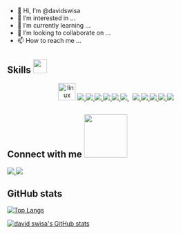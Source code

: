 - 👋 Hi, I’m @davidswisa
- 👀 I’m interested in ...
- 🌱 I’m currently learning ...
- 💞️ I’m looking to collaborate on ...
- 📫 How to reach me ...

<h2> Skills <img src = "https://media2.giphy.com/media/QssGEmpkyEOhBCb7e1/giphy.gif?cid=ecf05e47a0n3gi1bfqntqmob8g9aid1oyj2wr3ds3mg700bl&rid=giphy.gif" width = 32px> </h2>

<p align="center">
  <img title="linux" alt="linux" src="https://raw.githubusercontent.com/Thomas-George-T/Thomas-George-T/master/assets/linux-tux.svg" width="40" />
  <a href="https://www.docker.com/" target="_blank"> <img src="https://img.icons8.com/color/48/docker.png"/> </a>
  <a href="https://kubernetes.io/" target="_blank"> <img src="https://img.icons8.com/color/48/kubernetes.png"/> </a>
  <a href="https://www.terraform.io/" target="_blank"> <img src="https://img.icons8.com/fluency/48/terraform.png"/> </a>
  <a href="https://go.dev/" target="_blank"> <img src="https://img.icons8.com/color/48/golang.png"/> </a>
  <a href="https://getbootstrap.com" target="_blank"> <img src="https://img.icons8.com/color/48/python--v2.png"/> </a>
  <a style="padding-right:8px;" href="https://www.mysql.com/" target="_blank"> <img src="https://img.icons8.com/fluent/50/000000/mysql-logo.png"/> </a>
  <a href="https://nodejs.org/" target="_blank"> <img src="https://img.icons8.com/color/48/000000/nodejs.png"/> </a>
  <a href="https://www.javascript.com/" target="_blank"> <img src="https://img.icons8.com/color/48/000000/javascript.png"/> </a>
  <a href="https://html.com/" target="_blank"> <img src="https://img.icons8.com/color/48/000000/html-5.png"/> </a> 
  <a href="https://web.dev/learn/css/" target="_blank"> <img src="https://img.icons8.com/color/48/000000/css3.png"/> </a> 
  <a href="https://www.java.com/" target="_blank"> <img src="https://img.icons8.com/color/48/java-coffee-cup-logo--v1.png"/> </a> 
  
  
  



  
</p>

<h2> Connect with me <img src='https://raw.githubusercontent.com/ShahriarShafin/ShahriarShafin/main/Assets/handshake.gif' width="100px"> </h2>

<a href="https://www.linkedin.com/in/david-swisa-2265b137/" target="_blank"> <img src="https://img.icons8.com/fluency/48/linkedin.png"/> </a>
<a href="#" target="_blank"> <img src="https://img.icons8.com/fluency/452/facebook-new.png"/> </a>


  
<h2>  GitHub stats </h2>
  
[![Top Langs](https://github-readme-stats.vercel.app/api/top-langs/?username=davidswisa&layout=compact)](https://github.com/anuraghazra/github-readme-stats)

[![david swisa's GitHub stats](https://github-readme-stats.vercel.app/api?username=davidswisa)](https://github.com/anuraghazra/github-readme-stats)

<!---
davidswisa/davidswisa is a ✨ special ✨ repository because its `README.md` (this file) appears on your GitHub profile.
You can click the Preview link to take a look at your changes.
--->

